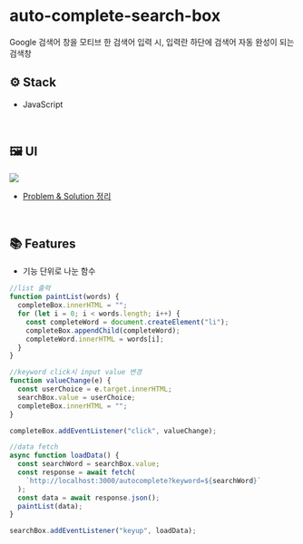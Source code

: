 # auto-complete-search-box

Google 검색어 창을 모티브 한 검색어 입력 시, 입력란 하단에 검색어 자동 완성이 되는 검색창

## ⚙ Stack

- JavaScript

<br/>

## 🖼 UI

<img src="https://user-images.githubusercontent.com/70693728/107844986-79b4da80-6e1b-11eb-8f73-677d092ca22b.png"/>

- [Problem & Solution 정리](https://heeyeonjeong.tistory.com/54?category=945817)

<br/>

## 📚 Features

- 기능 단위로 나눈 함수

```javascript
//list 출력
function paintList(words) {
  completeBox.innerHTML = "";
  for (let i = 0; i < words.length; i++) {
    const completeWord = document.createElement("li");
    completeBox.appendChild(completeWord);
    completeWord.innerHTML = words[i];
  }
}

//keyword click시 input value 변경
function valueChange(e) {
  const userChoice = e.target.innerHTML;
  searchBox.value = userChoice;
  completeBox.innerHTML = "";
}

completeBox.addEventListener("click", valueChange);

//data fetch
async function loadData() {
  const searchWord = searchBox.value;
  const response = await fetch(
    `http://localhost:3000/autocomplete?keyword=${searchWord}`
  );
  const data = await response.json();
  paintList(data);
}

searchBox.addEventListener("keyup", loadData);
```

